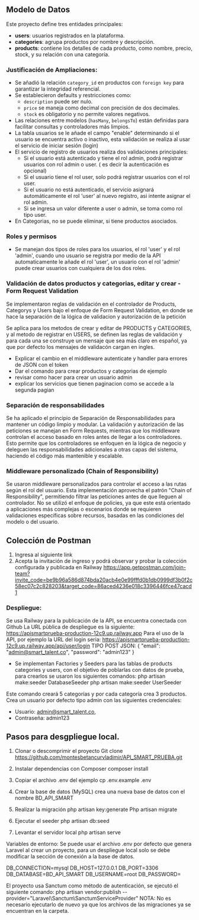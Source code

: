 ## Modelo de Datos
Este proyecto define tres entidades principales:
- **users**: usuarios registrados en la plataforma.
- **categories**: agrupa productos por nombre y descripción.
- **products**: contiene los detalles de cada producto, como nombre, precio, stock, y su relación con una categoría.

### Justificación de Ampliaciones:

- Se añadió la relación `category_id` en productos con `foreign key` para garantizar la integridad referencial.
- Se establecieron defaults y restricciones como:
  - `description` puede ser nulo.
  - `price` se maneja como decimal con precisión de dos decimales.
  - `stock` es obligatorio y no permite valores negativos.
- Las relaciones entre modelos (`hasMany`, `belongsTo`) están definidas para facilitar consultas y controladores más limpios.
- La tabla usuarios se le añade el campo "enable" determinando si el usuario se encuentra activo o inactivo, esta validación se realiza al usar el servicio de iniciar sesión (login)
- El servicio de registro de usuarios realiza dos validaciones principales:
  - Si el usuario está autenticado y tiene el rol admin, podrá registrar usuarios con rol admin o user. ( es decir la autenticación es opcional)
  - Si el usuario tiene el rol user, solo podrá registrar usuarios con el rol user.
  - Si el usuario no está autenticado, el servicio asignará automáticamente el rol 'user' al nuevo registro, asi intente asignar el rol admin.
  - Si se ingresa un valor diferente a user o admin, se toma como rol tipo user.
- En Categorias, no se puede eliminar, si tiene productos asociados.

### Roles y permisos
- Se manejan dos tipos de roles para los usuarios, el rol 'user' y el rol 'admin', cuando uno usuario se registra por medio de la API automaticamente le añade el rol 'user', un usuario con el rol 'admin' puede crear usuarios con cualquiera de los dos roles.

### Validación de datos productos y categorias, editar y crear - Form Request Validation

Se implementaron reglas de validación en el controlador de Products, Categorys y Users bajo el enfoque de Form Request Validation, en donde se hace la separación de la lógica de validacion y autorización de la petición

Se aplica para los metodos de crear y editar de PRODUCTS y CATEGORIES, y al metodo de registrar en USERS, se definen las reglas de validación y para cada una se construye un mensaje que sea más claro en español, ya que por defecto los mensajes de validacón cargan en ingles.

- Explicar el cambio en el middleware autenticate y handler para errores de JSON con el token
- Dar el comando para crear productos y categorias de ejemplo
- revisar como hacer para crear un usuario admin 
- explicar los servicios que tienen paginacion como se accede a la segunda pagian

### Separación de responsabilidades

Se ha aplicado el principio de Separación de Responsabilidades para mantener un código limpio y modular. La validación y autorización de las peticiones se manejan en Form Requests, mientras que los middleware controlan el acceso basado en roles antes de llegar a los controladores. Esto permite que los controladores se enfoquen en la lógica de negocio y deleguen las responsabilidades adicionales a otras capas del sistema, haciendo el código más mantenible y escalable.

### Middleware personalizado (Chain of Responsibility)

Se usaron middleware personalizados para controlar el acceso a las rutas según el rol del usuario. Esta implementación aprovecha el patrón "Chain of Responsibility", permitiendo filtrar las peticiones antes de que lleguen al controlador. No se utilizó el enfoque de policies, ya que este está orientado a aplicaciones más complejas o escenarios donde se requieren validaciones específicas sobre recursos, basadas en las condiciones del modelo o del usuario.

## Colección de Postman
1. Ingresa al siguiente link
2. Acepta la invitación de ingreso y podrá observar y probar la colección configurada y publicada en Railway
https://app.getpostman.com/join-team?invite_code=be9b96a586d874bda20acb4e0e99fffd0b1db0999df3b0f2c58ec07c2c828203&target_code=86aced4236e018c3396446fce47cacd1

### Despliegue:
Se usa Railway para la publicación de la API, se encuentra conectada con Github
La URL pùblica de despliegue es la siguiente:
https://apismartprueba-production-12c9.up.railway.app
Para el uso de la API, por ejemplo la URL del login seria:
https://apismartprueba-production-12c9.up.railway.app/api/user/login
TIPO POST
JSON:
{
  "email": "admin@smart_talent.co",
  "password": "admin123"
}

- Se implementan Factories y Seeders para las tablas de products categories y users, con el objetivo de poblarlas con datos de prueba, para crearlos se usaron los siguientes comandos:
php artisan make:seeder DatabaseSeeder
php artisan make:seeder UserSeeder

Este comando creará 5 categorías y por cada categoría crea 3 productos.
Crea un usuario por defecto tipo admin con las siguientes credenciales:
  - Usuario:  admin@smart_talent.co,
  - Contraseña: admin123

## Pasos para desgpliegue local.
1. Clonar o descomprimir el proyecto
Git clone https://github.com/montesbetancurvladimir/API_SMART_PRUEBA.git

2.  Instalar dependencias con Composer 
composer install

3. Copiar el archivo .env del ejemplo
cp .env.example .env

4. Crear la base de datos (MySQL) crea una nueva base de datos con el nombre BD_API_SMART

5. Realizar la migración
php artisan key:generate
Php artisan migrate

6. Ejecutar el seeder
php artisan db:seed

7. Levantar el servidor local
php artisan serve

Variables de entorno:
Se puede usar el archivo .env por defecto que genera Laravel al crear un proyecto, para un despliegue local solo se debe modificar la sección de conexión a la base de datos.

DB_CONNECTION=mysql
DB_HOST=127.0.0.1
DB_PORT=3306
DB_DATABASE=BD_API_SMART
DB_USERNAME=root
DB_PASSWORD=

El proyecto usa Sanctum como método de autenticación, se ejecutó el siguiente comando:
php artisan vendor:publish --provider="Laravel\Sanctum\SanctumServiceProvider"
NOTA: No es necesario ejecutarlo de nuevo ya que los archivos de las migraciones ya se encuentran en la carpeta.




